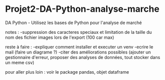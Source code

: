 # Projet2-DA-Python-analyse-marche
DA Python - Utilisez les bases de Python pour l'analyse de marché

notes :
-suppression des caracteres speciaux et limitation de la taille du nom des fichier images lors de l'export  (100 car max)

reste à faire :
-expliquer comment installer et executer un venv
-ecrire le mail (faire un diagrame ?)
-citer des améliorations possibles (ajouter un gestionnaire d'erreur, proposer des analyses de données, tout stocker dans un meme csv)


pour aller plus loin : 
voir le package pandas, objet dataframe
